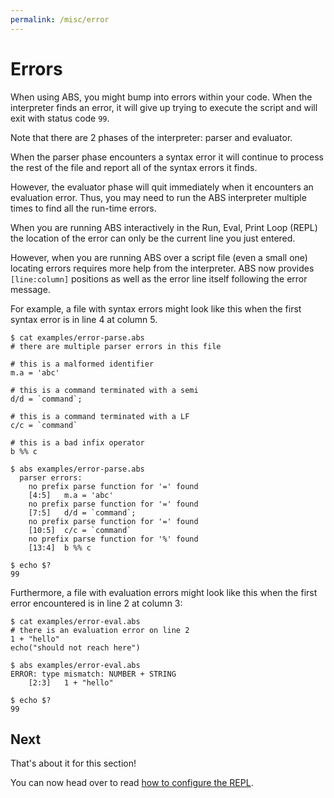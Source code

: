 ```yaml
---
permalink: /misc/error
---
```


# Errors

When using ABS, you might bump into errors within your code. When the interpreter finds an error, it will give up trying to execute the script and will exit with status code `99`.

Note that there are 2 phases of the interpreter: parser and evaluator.

When the parser phase encounters a syntax error it will continue to process the rest of the file and report all of the syntax errors it finds. 

However, the evaluator phase will quit immediately when it encounters an evaluation error. Thus, you may need to run the ABS interpreter multiple times to find all the run-time errors.

When you are running ABS interactively in the Run, Eval, Print Loop (REPL) the location of the error can only be the current line you just entered.

However, when you are running ABS over a script file (even a small one) locating errors requires more help from the interpreter. ABS now provides `[line:column]` positions as well as the error line itself following the error message.

For example, a file with syntax errors might look like this when the first syntax error is in line 4 at column 5.
```
$ cat examples/error-parse.abs
# there are multiple parser errors in this file

# this is a malformed identifier
m.a = 'abc'

# this is a command terminated with a semi
d/d = `command`;

# this is a command terminated with a LF
c/c = `command`

# this is a bad infix operator
b %% c

$ abs examples/error-parse.abs
  parser errors:
	no prefix parse function for '=' found
	[4:5]	m.a = 'abc'
	no prefix parse function for '=' found
	[7:5]	d/d = `command`;
	no prefix parse function for '=' found
	[10:5]	c/c = `command`
	no prefix parse function for '%' found
	[13:4]	b %% c

$ echo $?
99
```
Furthermore, a file with evaluation errors might look like this when the first error encountered is in line 2 at column 3:
```
$ cat examples/error-eval.abs
# there is an evaluation error on line 2
1 + "hello"
echo("should not reach here")

$ abs examples/error-eval.abs
ERROR: type mismatch: NUMBER + STRING
	[2:3]	1 + "hello"

$ echo $?
99
```

## Next

That's about it for this section!

You can now head over to read [how to configure the REPL](/misc/configuring-the-repl).